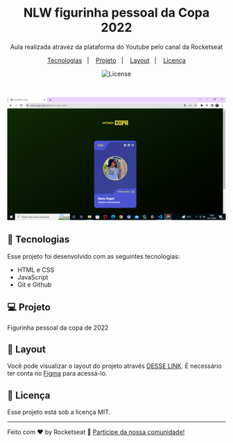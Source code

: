 <h1 align="center"> NLW figurinha pessoal da Copa 2022 </h1>

<p align="center">
Aula realizada atravez da plataforma do Youtube pelo canal da Rocketseat
</p>

<p align="center">
  <a href="#-tecnologias">Tecnologias</a>&nbsp;&nbsp;&nbsp;|&nbsp;&nbsp;&nbsp;
  <a href="#-projeto">Projeto</a>&nbsp;&nbsp;&nbsp;|&nbsp;&nbsp;&nbsp;
  <a href="#-layout">Layout</a>&nbsp;&nbsp;&nbsp;|&nbsp;&nbsp;&nbsp;
  <a href="#memo-licença">Licença</a>
</p>

<p align="center">
  <img alt="License" src="https://img.shields.io/static/v1?label=license&message=MIT&color=49AA26&labelColor=000000">
</p>

<br>

![preview](./.github/preview.png) 

## 🚀 Tecnologias

Esse projeto foi desenvolvido com as seguintes tecnologias:

- HTML e CSS
- JavaScript
- Git e Github

## 💻 Projeto

Figurinha pessoal da copa de 2022

## 🔖 Layout

Você pode visualizar o layout do projeto através [DESSE LINK](https://www.figma.com/file/KIoMH6nOAWNbyTvq4mR0XF/NLW-Copa-Card-(Copy)?t=YsC4FJKaMx7P8cm7-0). É necessário ter conta no [Figma](https://figma.com) para acessá-lo.

## :memo: Licença

Esse projeto está sob a licença MIT.

---

Feito com ♥ by Rocketseat :wave: [Participe da nossa comunidade!](https://discord.gg/rocketseat)